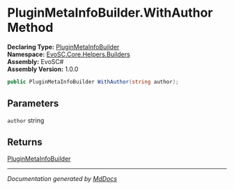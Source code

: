 ﻿<!--  
  <auto-generated>   
    The contents of this file were generated by a tool.  
    Changes to this file may be list if the file is regenerated  
  </auto-generated>   
-->

# PluginMetaInfoBuilder.WithAuthor Method

**Declaring Type:** [PluginMetaInfoBuilder](../index.md)  
**Namespace:** [EvoSC.Core.Helpers.Builders](../../index.md)  
**Assembly:** EvoSC\#  
**Assembly Version:** 1.0.0

```csharp
public PluginMetaInfoBuilder WithAuthor(string author);
```

## Parameters

`author`  string

## Returns

[PluginMetaInfoBuilder](../index.md)

___

*Documentation generated by [MdDocs](https://github.com/ap0llo/mddocs)*
